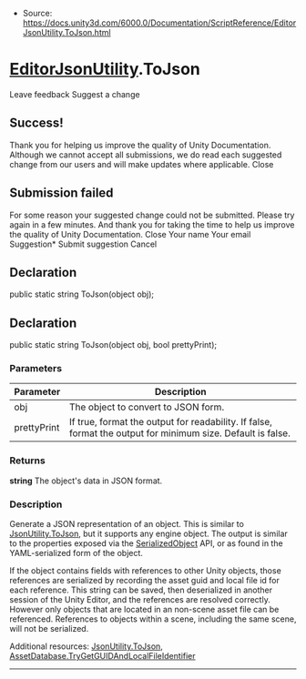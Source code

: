 * Source: https://docs.unity3d.com/6000.0/Documentation/ScriptReference/EditorJsonUtility.ToJson.html

#  [EditorJsonUtility](https://docs.unity3d.com/6000.0/Documentation/ScriptReference/EditorJsonUtility.html).ToJson
Leave feedback
Suggest a change
## Success!
Thank you for helping us improve the quality of Unity Documentation. Although we cannot accept all submissions, we do read each suggested change from our users and will make updates where applicable.
Close
## Submission failed
For some reason your suggested change could not be submitted. Please <a>try again</a> in a few minutes. And thank you for taking the time to help us improve the quality of Unity Documentation.
Close
Your name Your email Suggestion* Submit suggestion
Cancel
## Declaration
public static string ToJson(object obj); 
## Declaration
public static string ToJson(object obj, bool prettyPrint); 
### Parameters
Parameter | Description  
---|---  
obj | The object to convert to JSON form.  
prettyPrint | If true, format the output for readability. If false, format the output for minimum size. Default is false.  
### Returns
**string** The object's data in JSON format. 
### Description
Generate a JSON representation of an object.
This is similar to [JsonUtility.ToJson](https://docs.unity3d.com/6000.0/Documentation/ScriptReference/JsonUtility.ToJson.html), but it supports any engine object. The output is similar to the properties exposed via the [SerializedObject](https://docs.unity3d.com/6000.0/Documentation/ScriptReference/SerializedObject.html) API, or as found in the YAML-serialized form of the object.  
  
If the object contains fields with references to other Unity objects, those references are serialized by recording the asset guid and local file id for each reference. This string can be saved, then deserialized in another session of the Unity Editor, and the references are resolved correctly. However only objects that are located in an non-scene asset file can be referenced. References to objects within a scene, including the same scene, will not be serialized.  
  
Additional resources: [JsonUtility.ToJson](https://docs.unity3d.com/6000.0/Documentation/ScriptReference/JsonUtility.ToJson.html), [AssetDatabase.TryGetGUIDAndLocalFileIdentifier](https://docs.unity3d.com/6000.0/Documentation/ScriptReference/AssetDatabase.TryGetGUIDAndLocalFileIdentifier.html)
* * *
